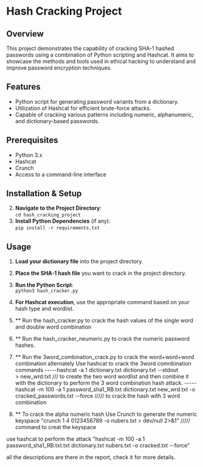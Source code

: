 # Hash Cracking Project

## Overview
This project demonstrates the capability of cracking SHA-1 hashed passwords using a combination of Python scripting and Hashcat. It aims to showcase the methods and tools used in ethical hacking to understand and improve password encryption techniques.

## Features
- Python script for generating password variants from a dictionary.
- Utilization of Hashcat for efficient brute-force attacks.
- Capable of cracking various patterns including numeric, alphanumeric, and dictionary-based passwords.

## Prerequisites
- Python 3.x
- Hashcat
- Crunch
- Access to a command-line interface

## Installation & Setup
2. **Navigate to the Project Directory**:  
   `cd hash_cracking_project`
3. **Install Python Dependencies** (if any):  
   `pip install -r requirements.txt`

## Usage
1. **Load your dictionary file** into the project directory.
2. **Place the SHA-1 hash file** you want to crack in the project directory.
3. **Run the Python Script**:  
   `python3 hash_cracker.py`
4. **For Hashcat execution**, use the appropriate command based on your hash type and wordlist.

5. ** Run the hash_cracker.py to crack the hash values of the single word and doublw word combination

6. ** Run the hash_cracker_neumeric.py to crack the numeric password hashes.

7. ** Run the 3word_combination_crack.py to crack the word+word+word combination
alternately 
Use hashcat to crack the 3word comnbination
commands
-----hashcat -a 1 dictionary.txt  dictionary.txt  --stdout > new_wrd.txt    /// to create the two word wordlist and then combine it with the dictionary to perform the 3 word combination hash attack.
-----hashcat -m 100 -a 1 password_sha1_RB.txt dictionary.txt new_wrd.txt -o cracked_passwords.txt --force   ///// to crack the hash with 3 word combination

8. ** To crack the alpha numeric hash
Use Crunch to generate the numeric keyspace "crunch 1 4 0123456789 -o nubers.txt > dev/null 2>&1"   ///// command to creat the keyspace 

use hashcat to perform the attack "hashcat -m 100 -a 1 password_sha1_RB.txt.txt dictionary.txt nubers.txt -o cracked.txt --force"

all the descriptions are there in the report, check it for more details.
